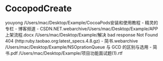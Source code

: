 # CocopodCreate
youyong
/Users/mac/Desktop/Example/CocoaPods安装和使用教程 - 精灵的专栏 - 博客频道 - CSDN.NET.webarchive/Users/mac/Desktop/Example/APP上架流程.docx
/Users/mac/Desktop/Example/解决 bad response Not Found 404 (http:ruby.taobao.org:latest_specs.4.8.gz) - 简书.webarchive
/Users/mac/Desktop/Example/NSOprationQueue 与 GCD 的区别与选用 - 简书.pdf
/Users/mac/Desktop/Example/项目功能面试题(1).rtf

